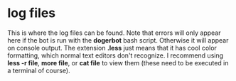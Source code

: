 # log files
This is where the log files can be found. Note that errors will only appear here if the bot is run with the <b>dogerbot</b> bash script. Otherwise it will appear on console output.
The extension <b>.less</b> just means that it has cool color formatting, which normal text editors don't recognize. I recommend using <b>less -r file</b>, <b>more file</b>, or <b>cat file</b> to view them (these need to be executed in a terminal of course).

